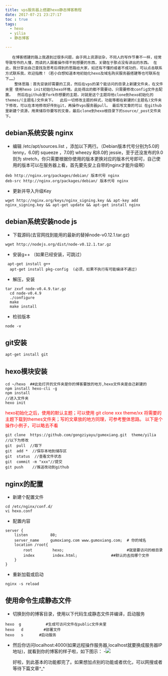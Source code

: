 ```yaml
---
title: vps服务器上搭建hexo静态博客教程
date: 2017-07-21 23:27:17
toc : true
tags:
  - hexo
  - yilia
  - 静态博客

---
```

	   在博客搭建的路上我遇到过很多问题，由于网上资源驳杂，不同人的写作节奏不一样，经常导致写作的人懂，而读的人跟着操作得不到想要的东西，关键在于那点没有讲出的东西。 在此，我分享出自己查找及思考后得到的思路给大家，如还有不懂的或者不成功的，可以点击联系方式联系我，欢迎指教！（若小白想知道本地初始化hexo及域名购买服务器搭建等也可联系在下……）
		整体思路：首先安装好需要的工具，然后在vps的某个能访问的目录上新建文件夹，在文件夹里 使用hexo init初始化hexo环境。此处得出的都不需要动，只需要修改config文件去配置。  然后在github里fork你想要的主题，对就是这个主题将他clone到hexo初始化的 themes/(主题名)文件夹下。  此后一切修改主题的样式，功能等都在新建的(主题名)文件夹下修改，可以在本地修改好传到git，再操作vps服务器pull。 最后写文章的可以 在github里新建个资源，用来储存你要写的文章，最后clone到hexo根目录下的source/_post文件夹下。
        
<!-- more -->
 ##  debian系统安装 nginx  

 - 编辑 /etc/apt/sources.list ，添加以下两行。（Debian版本代号分别为5.0的 lenny，6.0的 squeeze ，7.0的 wheezy 和8.0的 jessie，至于还没发布的9.0则为 stretch，你只需要根据你使用的版本更换对应的版本代号即可，自己使用的版本可以在服务器上看，首先要先安上自带的nginx才能升级啊）
```
deb http://nginx.org/packages/debian/ 版本代号 nginx
deb-src http://nginx.org/packages/debian/ 版本代号 nginx
```
 - 更新并导入升级Key
```
wget http://nginx.org/keys/nginx_signing.key && apt-key add nginx_signing.key && apt-get update && apt-get install nginx
```
 ## debian系统安装node js 
  - 下载源码(去官网找到能用的最新的替掉node-v0.12.1.tar.gz)
```
wget http://nodejs.org/dist/node-v0.12.1.tar.gz
```
- 安装g++ （如果已经安装，可跳过）
```
 apt-get install g++
  apt-get install pkg-config  (必须，如果不执行有可能编译不通过)
```
  - 解压，安装
```
tar zxvf node-v0.4.9.tar.gz
  cd node-v0.4.9
  ./configure
  make 
  make install
```
  - 检验版本
```
node -v
```
 ##  git安装
```
apt-get install git
```
 ##  hexo模块安装
```
cd ~/hexo  ##此处打开的文件夹是你的博客要放的地方,hexo文件夹是自己新建的
npm install hexo-cli -g
npm install
//进入文件夹
hexo init
```
<font color="red">hexo初始化之后，使用的默认主题；可以使用 git clone xxx  theme/xx  将需要的主题下载到themes文件夹；写的文章放的地方同理，可参考整体思路。   以下是个操作小例子，可以略去不看</font>
```
git clone  https://github.com/gongziyayu/gumoxiang.git  theme/yilia
//以下为修改
git  pull  //取下
git  add *  //保存本地到储存区
git  status  //查看文件状态
git  commit -m "xxx"//提交
git push    //推送改动到github
```
 ## nginx的配置
  - 新建个配置文件
```
cd /etc/nginx/conf.d/
vi hexo.conf
```
  - 配置内容
```
server {
    listen          80;
    server_name     gumoxiang.com www.gumoxiang.com;  # 你的域名
    location /root{
        root         hexo;                            #就是要访问的根目录
        index        index.html;               ##默认的去找哪个文件
    }
}
```
  - 重新加载或启动
```
nginx -s reload
```
## 使用命令生成静态文件

  - 切换到你的博客目录，使用以下代码生成静态文件并编译，启动服务
```
hexo  g           #生成可访问文件在public文件夹里
hexo   d         #部署文件
hexo   s       #启动服务
```
  - 然后你访问localhost:4000(如果远程操作服务器,localhost就要换成服务器IP地址)，就看到你的博客的样子啦，如下图示：
  -![](http://otan6vlz9.bkt.clouddn.com/siteblog001.png)
 

	  好啦，到此基本的功能都完了。如果想加点别的功能或者优化，可以网搜或者等待下篇文章^_^
 
